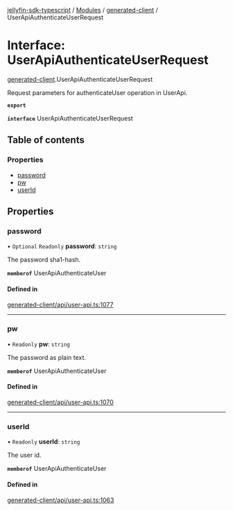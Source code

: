 [jellyfin-sdk-typescript](../README.md) / [Modules](../modules.md) / [generated-client](../modules/generated_client.md) / UserApiAuthenticateUserRequest

# Interface: UserApiAuthenticateUserRequest

[generated-client](../modules/generated_client.md).UserApiAuthenticateUserRequest

Request parameters for authenticateUser operation in UserApi.

**`export`**

**`interface`** UserApiAuthenticateUserRequest

## Table of contents

### Properties

- [password](generated_client.UserApiAuthenticateUserRequest.md#password)
- [pw](generated_client.UserApiAuthenticateUserRequest.md#pw)
- [userId](generated_client.UserApiAuthenticateUserRequest.md#userid)

## Properties

### password

• `Optional` `Readonly` **password**: `string`

The password sha1-hash.

**`memberof`** UserApiAuthenticateUser

#### Defined in

[generated-client/api/user-api.ts:1077](https://github.com/thornbill/jellyfin-sdk-typescript/blob/b0f5501/src/generated-client/api/user-api.ts#L1077)

___

### pw

• `Readonly` **pw**: `string`

The password as plain text.

**`memberof`** UserApiAuthenticateUser

#### Defined in

[generated-client/api/user-api.ts:1070](https://github.com/thornbill/jellyfin-sdk-typescript/blob/b0f5501/src/generated-client/api/user-api.ts#L1070)

___

### userId

• `Readonly` **userId**: `string`

The user id.

**`memberof`** UserApiAuthenticateUser

#### Defined in

[generated-client/api/user-api.ts:1063](https://github.com/thornbill/jellyfin-sdk-typescript/blob/b0f5501/src/generated-client/api/user-api.ts#L1063)
